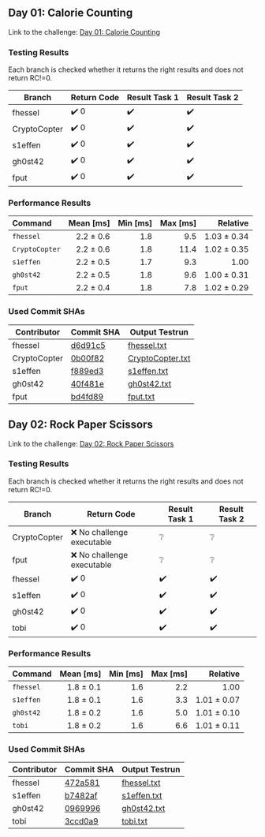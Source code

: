 ## Day 01: Calorie Counting

Link to the challenge: [Day 01: Calorie Counting](https://adventofcode.com/2022/day/1)

### Testing Results

Each branch is checked whether it returns the right results and does not return RC!=0.

| Branch | Return Code | Result Task 1 | Result Task 2 |
| ------ | ----------- | ------------- | ------------- |
| fhessel | ✔️ 0 | ✔️ | ✔️ |
| CryptoCopter | ✔️ 0 | ✔️ | ✔️ |
| s1effen | ✔️ 0 | ✔️ | ✔️ |
| gh0st42 | ✔️ 0 | ✔️ | ✔️ |
| fput | ✔️ 0 | ✔️ | ✔️ |

### Performance Results

| Command | Mean [ms] | Min [ms] | Max [ms] | Relative |
|:---|---:|---:|---:|---:|
| `fhessel` | 2.2 ± 0.6 | 1.8 | 9.5 | 1.03 ± 0.34 |
| `CryptoCopter` | 2.2 ± 0.6 | 1.8 | 11.4 | 1.02 ± 0.35 |
| `s1effen` | 2.2 ± 0.5 | 1.7 | 9.3 | 1.00 |
| `gh0st42` | 2.2 ± 0.5 | 1.8 | 9.6 | 1.00 ± 0.31 |
| `fput` | 2.2 ± 0.4 | 1.8 | 7.8 | 1.02 ± 0.29 |


### Used Commit SHAs

| Contributor | Commit SHA | Output Testrun |
| ----------- | ---------- | -------------- |
| fhessel | [d6d91c5](https://github.com/LOEWE-emergenCITY/AdventOfCode2022/tree/d6d91c514c3db050cf1a496cd9a65a722ce65a36/01) | [fhessel.txt](01/fhessel.txt) |
| CryptoCopter | [0b00f82](https://github.com/LOEWE-emergenCITY/AdventOfCode2022/tree/0b00f82ce26824ed8cbe7a663e66d8ce873deace/01) | [CryptoCopter.txt](01/CryptoCopter.txt) |
| s1effen | [f889ed3](https://github.com/LOEWE-emergenCITY/AdventOfCode2022/tree/f889ed3b64288ce194ebaf591901ffff52a7c2f7/01) | [s1effen.txt](01/s1effen.txt) |
| gh0st42 | [40f481e](https://github.com/LOEWE-emergenCITY/AdventOfCode2022/tree/40f481ed8812149ea3c07e5a0c6110f234f10bf7/01) | [gh0st42.txt](01/gh0st42.txt) |
| fput | [bd4fd89](https://github.com/LOEWE-emergenCITY/AdventOfCode2022/tree/bd4fd89c225e9c75cf510d7438a1c374b14c7b52/01) | [fput.txt](01/fput.txt) |


## Day 02: Rock Paper Scissors

Link to the challenge: [Day 02: Rock Paper Scissors](https://adventofcode.com/2022/day/2)

### Testing Results

Each branch is checked whether it returns the right results and does not return RC!=0.

| Branch | Return Code | Result Task 1 | Result Task 2 |
| ------ | ----------- | ------------- | ------------- |
| CryptoCopter | ❌ No challenge executable | ❔ | ❔ |
| fput | ❌ No challenge executable | ❔ | ❔ |
| fhessel | ✔️ 0 | ✔️ | ✔️ |
| s1effen | ✔️ 0 | ✔️ | ✔️ |
| gh0st42 | ✔️ 0 | ✔️ | ✔️ |
| tobi | ✔️ 0 | ✔️ | ✔️ |

### Performance Results

| Command | Mean [ms] | Min [ms] | Max [ms] | Relative |
|:---|---:|---:|---:|---:|
| `fhessel` | 1.8 ± 0.1 | 1.6 | 2.2 | 1.00 |
| `s1effen` | 1.8 ± 0.1 | 1.6 | 3.3 | 1.01 ± 0.07 |
| `gh0st42` | 1.8 ± 0.2 | 1.6 | 5.0 | 1.01 ± 0.10 |
| `tobi` | 1.8 ± 0.2 | 1.6 | 6.6 | 1.01 ± 0.11 |


### Used Commit SHAs

| Contributor | Commit SHA | Output Testrun |
| ----------- | ---------- | -------------- |
| fhessel | [472a581](https://github.com/LOEWE-emergenCITY/AdventOfCode2022/tree/472a581f31d48a51ff8be79b5fac986e0e9dc3f5/02) | [fhessel.txt](02/fhessel.txt) |
| s1effen | [b7482af](https://github.com/LOEWE-emergenCITY/AdventOfCode2022/tree/b7482af63033f261e25bcc5c81726bdf4e6a079c/02) | [s1effen.txt](02/s1effen.txt) |
| gh0st42 | [0969996](https://github.com/LOEWE-emergenCITY/AdventOfCode2022/tree/0969996baf7cfe18ca43e15330fe493a546a4e85/02) | [gh0st42.txt](02/gh0st42.txt) |
| tobi | [3ccd0a9](https://github.com/LOEWE-emergenCITY/AdventOfCode2022/tree/3ccd0a9eed49f8f4af02ff1ddd5377d06f7cfb85/02) | [tobi.txt](02/tobi.txt) |


